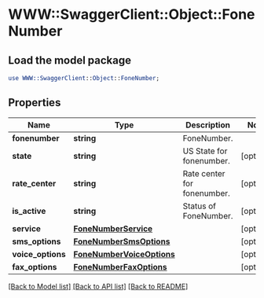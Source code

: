 # WWW::SwaggerClient::Object::FoneNumber

## Load the model package
```perl
use WWW::SwaggerClient::Object::FoneNumber;
```

## Properties
Name | Type | Description | Notes
------------ | ------------- | ------------- | -------------
**fonenumber** | **string** | FoneNumber. | 
**state** | **string** | US State for fonenumber. | [optional] 
**rate_center** | **string** | Rate center for fonenumber. | [optional] 
**is_active** | **string** | Status of FoneNumber. | [optional] 
**service** | [**FoneNumberService**](FoneNumberService.md) |  | [optional] 
**sms_options** | [**FoneNumberSmsOptions**](FoneNumberSmsOptions.md) |  | [optional] 
**voice_options** | [**FoneNumberVoiceOptions**](FoneNumberVoiceOptions.md) |  | [optional] 
**fax_options** | [**FoneNumberFaxOptions**](FoneNumberFaxOptions.md) |  | [optional] 

[[Back to Model list]](../README.md#documentation-for-models) [[Back to API list]](../README.md#documentation-for-api-endpoints) [[Back to README]](../README.md)



